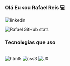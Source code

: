 ### Olá Eu sou Rafael Reis 💻
[![linkedin](	https://img.shields.io/badge/LinkedIn-0077B5?style=for-the-badge&logo=linkedin&logoColor=white)](https://www.linkedin.com/in/rafael-mateus-dos-reis-xisto-30b52a15a/)

![Rafael GitHub stats](https://github-readme-stats.vercel.app/api?username=rafaelxisto&show_icons=true&theme=dracula)

### Tecnologias que uso
<div style="display: inline_block"><br/>
  <img align="center" alt="html5 "src="https://img.shields.io/badge/HTML5-E34F26?style=for-the-badge&logo=html5&logoColor=white"/>
 <img align="center" alt="css3 "src="https://img.shields.io/badge/CSS3-1572B6?style=for-the-badge&logo=css3&logoColor=white"/>
  <img align="center" alt="JS" src="https://img.shields.io/badge/JavaScript-F7DF1E?style=for-the-badge&logo=javascript&logoColor=black"/>
  </div>
  
